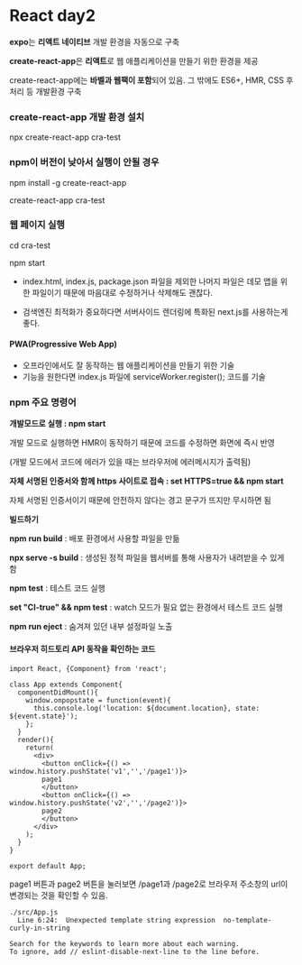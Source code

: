 # React day2

**expo**는 **리액트 네이티브** 개발 환경을 자동으로 구축 

**create-react-app**은 **리액트**로 웹 애플리케이션을 만들기 위한 환경을 제공

create-react-app에는 **바벨과 웹팩이 포함**되어 있음. 그 밖에도 ES6+, HMR, CSS 후처리 등 개발환경 구축



### create-react-app 개발 환경 설치

npx create-react-app cra-test



### npm이 버전이 낮아서 실행이 안될 경우

npm install -g create-react-app

create-react-app cra-test



### 웹 페이지 실행

cd cra-test

npm start



- index.html, index.js, package.json 파일을 제외한 나머지 파일은 데모 앱을 위한 파일이기 때문에 마음대로 수정하거나 삭제해도 괜찮다.

- 검색엔진 최적화가 중요하다면 서버사이드 렌더링에 특화된 next.js를 사용하는게 좋다.



#### PWA(Progressive Web App)

- 오프라인에서도 잘 동작하는 웹 애플리케이션을 만들기 위한 기술
- 기능을 원한다면 index.js 파일에 serviceWorker.register(); 코드를 기술



### npm 주요 명령어

**개발모드로 실행 :  npm start** 

개발 모드로 실행하면 HMR이 동작하기 때문에 코드를 수정하면 화면에 즉시 반영

(개발 모드에서 코드에 에러가 있을 때는 브라우저에 에러메시지가 출력됨)

**자체 서명된 인증서와 함께 https 사이트로 접속 : set HTTPS=true && npm start**

자체 서명된 인증서이기 때문에 안전하지 않다는 경고 문구가 뜨지만 무시하면 됨

**빌드하기**

**npm run build** : 배포 환경에서 사용할 파일을 만듦

**npx serve -s build** : 생성된 정적 파일을 웹서버를 통해 사용자가 내려받을 수 있게 함

**npm test** : 테스트 코드 실행

**set "CI-true" && npm test** : watch 모드가 필요 없는 환경에서 테스트 코드 실행

**npm run eject** : 숨겨져 있던 내부 설정파일 노출



#### 브라우저 히드토리 API 동작을 확인하는 코드

~~~react
import React, {Component} from 'react';

class App extends Component{
  componentDidMount(){
    window.onpopstate = function(event){
      this.console.log('location: ${document.location}, state: ${event.state}');
    };
  }
  render(){
    return(
      <div>
        <button onClick={() => window.history.pushState('v1','','/page1')}>
        page1
        </button>
        <button onClick={() => window.history.pushState('v2','','/page2')}>
        page2
        </button>
      </div>
    );
  }
}

export default App;

~~~

page1 버튼과 page2 버튼을 눌러보면 /page1과 /page2로 브라우저 주소창의 url이 변경되는 것을 확인할 수 있음.



~~~
./src/App.js
  Line 6:24:  Unexpected template string expression  no-template-curly-in-string

Search for the keywords to learn more about each warning.
To ignore, add // eslint-disable-next-line to the line before.
~~~

